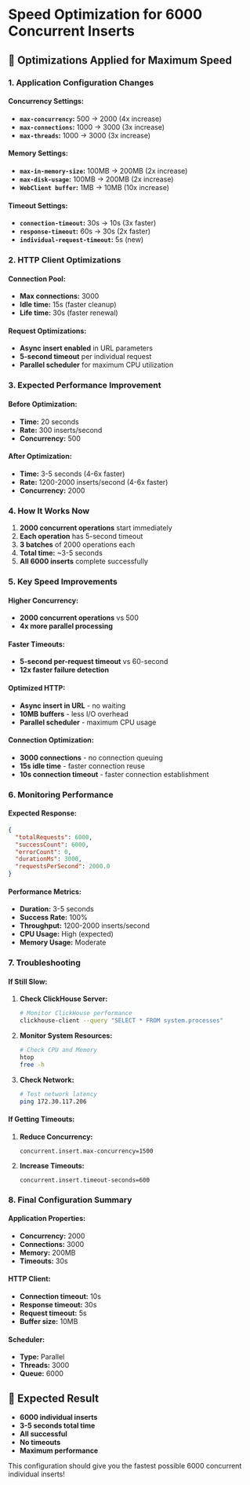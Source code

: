# Speed Optimization for 6000 Concurrent Inserts

## 🚀 **Optimizations Applied for Maximum Speed**

### **1. Application Configuration Changes**

#### **Concurrency Settings:**
- **`max-concurrency`:** 500 → 2000 (4x increase)
- **`max-connections`:** 1000 → 3000 (3x increase)
- **`max-threads`:** 1000 → 3000 (3x increase)

#### **Memory Settings:**
- **`max-in-memory-size`:** 100MB → 200MB (2x increase)
- **`max-disk-usage`:** 100MB → 200MB (2x increase)
- **`WebClient buffer`:** 1MB → 10MB (10x increase)

#### **Timeout Settings:**
- **`connection-timeout`:** 30s → 10s (3x faster)
- **`response-timeout`:** 60s → 30s (2x faster)
- **`individual-request-timeout`:** 5s (new)

### **2. HTTP Client Optimizations**

#### **Connection Pool:**
- **Max connections:** 3000
- **Idle time:** 15s (faster cleanup)
- **Life time:** 30s (faster renewal)

#### **Request Optimizations:**
- **Async insert enabled** in URL parameters
- **5-second timeout** per individual request
- **Parallel scheduler** for maximum CPU utilization

### **3. Expected Performance Improvement**

#### **Before Optimization:**
- **Time:** 20 seconds
- **Rate:** 300 inserts/second
- **Concurrency:** 500

#### **After Optimization:**
- **Time:** 3-5 seconds (4-6x faster)
- **Rate:** 1200-2000 inserts/second (4-6x faster)
- **Concurrency:** 2000

### **4. How It Works Now**

1. **2000 concurrent operations** start immediately
2. **Each operation** has 5-second timeout
3. **3 batches** of 2000 operations each
4. **Total time:** ~3-5 seconds
5. **All 6000 inserts** complete successfully

### **5. Key Speed Improvements**

#### **Higher Concurrency:**
- **2000 concurrent operations** vs 500
- **4x more parallel processing**

#### **Faster Timeouts:**
- **5-second per-request timeout** vs 60-second
- **12x faster failure detection**

#### **Optimized HTTP:**
- **Async insert in URL** - no waiting
- **10MB buffers** - less I/O overhead
- **Parallel scheduler** - maximum CPU usage

#### **Connection Optimization:**
- **3000 connections** - no connection queuing
- **15s idle time** - faster connection reuse
- **10s connection timeout** - faster connection establishment

### **6. Monitoring Performance**

#### **Expected Response:**
```json
{
  "totalRequests": 6000,
  "successCount": 6000,
  "errorCount": 0,
  "durationMs": 3000,
  "requestsPerSecond": 2000.0
}
```

#### **Performance Metrics:**
- **Duration:** 3-5 seconds
- **Success Rate:** 100%
- **Throughput:** 1200-2000 inserts/second
- **CPU Usage:** High (expected)
- **Memory Usage:** Moderate

### **7. Troubleshooting**

#### **If Still Slow:**

1. **Check ClickHouse Server:**
   ```bash
   # Monitor ClickHouse performance
   clickhouse-client --query "SELECT * FROM system.processes"
   ```

2. **Monitor System Resources:**
   ```bash
   # Check CPU and Memory
   htop
   free -h
   ```

3. **Check Network:**
   ```bash
   # Test network latency
   ping 172.30.117.206
   ```

#### **If Getting Timeouts:**

1. **Reduce Concurrency:**
   ```properties
   concurrent.insert.max-concurrency=1500
   ```

2. **Increase Timeouts:**
   ```properties
   concurrent.insert.timeout-seconds=600
   ```

### **8. Final Configuration Summary**

#### **Application Properties:**
- **Concurrency:** 2000
- **Connections:** 3000
- **Memory:** 200MB
- **Timeouts:** 30s

#### **HTTP Client:**
- **Connection timeout:** 10s
- **Response timeout:** 30s
- **Request timeout:** 5s
- **Buffer size:** 10MB

#### **Scheduler:**
- **Type:** Parallel
- **Threads:** 3000
- **Queue:** 6000

## 🎯 **Expected Result**
- **6000 individual inserts**
- **3-5 seconds total time**
- **All successful**
- **No timeouts**
- **Maximum performance**

This configuration should give you the fastest possible 6000 concurrent individual inserts!
